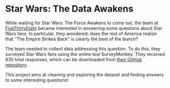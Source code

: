 # Star Wars: The Data Awakens

While waiting for Star Wars: The Force Awakens to come out, the team at [FiveThirtyEight](http://fivethirtyeight.com/) became interested in answering some questions about Star Wars fans. In particular, they wondered: does the rest of America realize that “The Empire Strikes Back” is clearly the best of the bunch?

The team needed to collect data addressing this question. To do this, they surveyed Star Wars fans using the online tool SurveyMonkey. They received 835 total responses, which can be downloaded from [their GitHub repository](https://github.com/fivethirtyeight/data/tree/master/star-wars-survey).

This project aims at cleaning and exploring the dataset and finding answers to some interesting questions!
